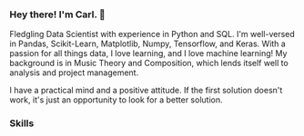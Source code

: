 ### Hey there! I'm Carl. 👋

Fledgling Data Scientist with experience in Python and SQL. I'm well-versed in Pandas, Scikit-Learn, Matplotlib, Numpy, Tensorflow, and Keras. With a passion for all things data, I love learning, and I love machine learning! My background is in Music Theory and Composition, which lends itself well to analysis and project management.

I have a practical mind and a positive attitude. If the first solution doesn't work, it's just an opportunity to look for a better solution.

### Skills

<i class="devicon-python-plain-wordmark"></i>

<!--
**katmandoone/katmandoone** is a ✨ _special_ ✨ repository because its `README.md` (this file) appears on your GitHub profile.

Here are some ideas to get you started:

- 🔭 I’m currently working on ...
- 🌱 I’m currently learning ...
- 👯 I’m looking to collaborate on ...
- 🤔 I’m looking for help with ...
- 💬 Ask me about ...
- 📫 How to reach me: ...
- 😄 Pronouns: ...
- ⚡ Fun fact: ...
-->
